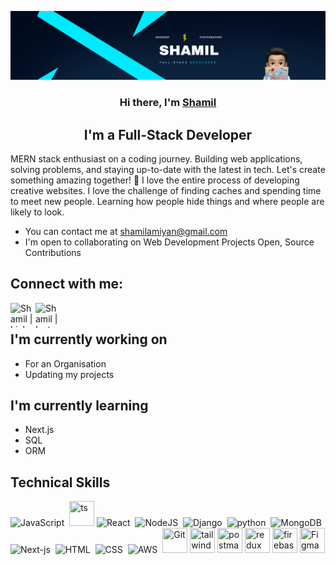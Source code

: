 
<p align="center">
  <a href="https://www.shamil.website/" target="_blank" rel="noreferrer"><img src="https://raw.githubusercontent.com/Shaamiilll/Shaamiilll/main/images/SHAML.png" alt="my banner"></a>
</p>

<h3 align="center">
Hi there, I'm <a href="https://www.shamil.website/" target="_blank" rel="noreferrer">Shamil</a>
</h3>

<h2 align="center">
I'm a Full-Stack Developer
</h2> 

MERN stack enthusiast on a coding journey. Building web applications, solving problems, and staying up-to-date with the latest in tech. Let's create something amazing together! 🚀
I love the entire process of developing creative websites. I love the challenge of finding caches and spending time to meet new people. Learning how people hide things and where people are likely to look.

-  You can contact me at [shamilamiyan@gmail.com](mailto:Shamilamiyan@gmail.com)
-  I'm open to collaborating on Web Development Projects Open, Source Contributions
##  Connect with me:

<a href="https://www.linkedin.com/in/shamilamiyan/"><img align="left" src="https://github.com/Scar1109/skill-icons/blob/Scar1109/icons/LinkedIn.svg" alt="Shamil | LinkedIn" width="40" height="40"/></a>
<a href="https://www.instagram.com/shaamiilll/"><img align="left" src="https://github.com/Scar1109/skill-icons/blob/Scar1109/icons/Instagram.svg" alt="Shamil | Instagram"  width="40" height="40"/></a>
</br>

##  I'm currently working on

- For an Organisation
- Updating my projects

##  I'm currently learning

- Next.js
- SQL
- ORM

##  Technical Skills
<div>
  <img src="https://github.com/Scar1109/skill-icons/blob/Scar1109/icons/JavaScript.svg" title="JavaScript" alt="JavaScript" width="40" height="40"/>&nbsp;
  <img src="https://github.com/Scar1109/skill-icons/blob/Scar1109/icons/TypeScript.svg" title="ts" **alt="Git" width="40" height="40"/>
  <img src="https://github.com/Scar1109/skill-icons/blob/Scar1109/icons/React-Dark.svg" title="React" alt="React" width="40" height="40"/>&nbsp;
  <img src="https://github.com/Scar1109/skill-icons/blob/Scar1109/icons/NodeJS-Dark.svg" title="NodeJS" alt="NodeJS" width="40" height="40"/>&nbsp;
  <img src="https://github.com/Scar1109/skill-icons/blob/Scar1109/icons/Django.svg" title="django" alt="Django" width="40" height="40"/>&nbsp;
  <img src="https://github.com/Scar1109/skill-icons/blob/Scar1109/icons/Python-Dark.svg" title="python" alt="python" width="40" height="40"/>&nbsp;
  <img src="https://github.com/Scar1109/skill-icons/blob/Scar1109/icons/MongoDB.svg" title="MongoDB" alt="MongoDB" width="40" height="40"/>&nbsp;
  <img src="https://github.com/Scar1109/skill-icons/blob/Scar1109/icons/NextJS-Dark.svg" title="Next-js" alt="Next-js" width="40" height="40"/>&nbsp;
  <img src="https://github.com/Scar1109/skill-icons/blob/Scar1109/icons/HTML.svg" title="HTML5" alt="HTML" width="40" height="40"/>&nbsp;
  <img src="https://github.com/Scar1109/skill-icons/blob/Scar1109/icons/CSS.svg"  title="CSS3" alt="CSS" width="40" height="40"/>&nbsp;
  <img src="https://github.com/Scar1109/skill-icons/blob/Scar1109/icons/AWS-Dark.svg" title="AWS" alt="AWS" width="40" height="40"/>&nbsp;
  <img src="https://github.com/Scar1109/skill-icons/blob/Scar1109/icons/Git.svg" title="Git" **alt="Git" width="40" height="40"/>
  <img src="https://github.com/Scar1109/skill-icons/blob/Scar1109/icons/TailwindCSS-Dark.svg" title="tailwind" **alt="Git" width="40" height="40"/>
  <img src="https://github.com/Scar1109/skill-icons/blob/Scar1109/icons/Postman.svg" title="postman" **alt="postman" width="40" height="40"/>
  <img src="https://github.com/Scar1109/skill-icons/blob/Scar1109/icons/Redux.svg" title="redux" **alt="redux" width="40" height="40"/>
  <img src="https://github.com/Scar1109/skill-icons/blob/Scar1109/icons/Firebase-Dark.svg" title="firebase" **alt="firebase" width="40" height="40"/>
  <img src="https://github.com/Scar1109/skill-icons/blob/Scar1109/icons/Figma-Dark.svg" title="Figma" **alt="Figma" width="40" height="40"/>

</div>

</br>



